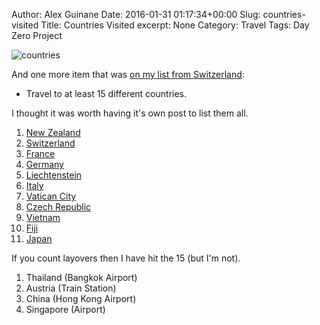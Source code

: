 Author: Alex Guinane
Date: 2016-01-31 01:17:34+00:00
Slug: countries-visited
Title: Countries Visited
excerpt: None
Category: Travel
Tags: Day Zero Project

![countries](/images/2016/1016-01-31-countries-visited/countries_visited.png)

And one more item that was [on my list from Switzerland](101-thing-in-1001-days):

* Travel to at least 15 different countries.

I thought it was worth having it's own post to list them all.

1. [New Zealand](https://alexguinane.wordpress.com/tag/new-zealand/)
2. [Switzerland](https://alexguinane.wordpress.com/tag/switzerland/)
3. [France](https://alexguinane.wordpress.com/tag/france/)
4. [Germany](https://alexguinane.wordpress.com/tag/germany/)
5. [Liechtenstein](https://alexguinane.wordpress.com/tag/liechtenstein/)
6. [Italy](https://alexguinane.wordpress.com/tag/italy/)
7. [Vatican City](https://alexguinane.wordpress.com/tag/vatican-city/)
8. [Czech Republic](https://alexguinane.wordpress.com/tag/czech-republic/)
9. [Vietnam](https://alexguinane.wordpress.com/tag/vietnam/)
10. [Fiji](https://alexguinane.wordpress.com/tag/fiji/)
11. [Japan](https://alexguinane.wordpress.com/tag/japan/)

If you count layovers then I have hit the 15 (but I'm not).

1. Thailand (Bangkok Airport)
2. Austria (Train Station)
3. China (Hong Kong Airport)
4. Singapore (Airport)
